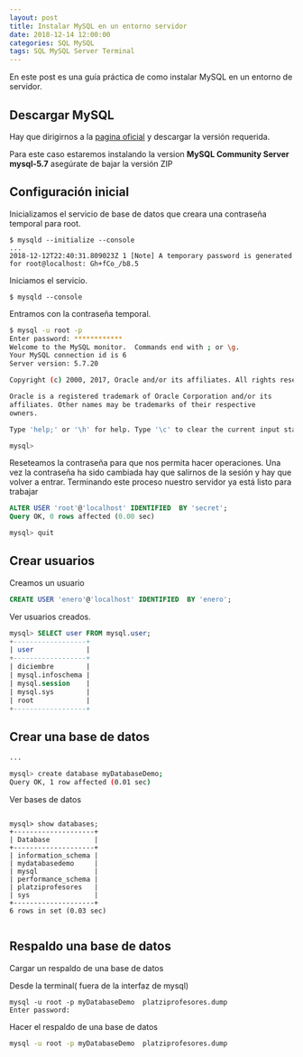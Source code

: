 ```yaml
---
layout: post
title: Instalar MySQL en un entorno servidor
date: 2018-12-14 12:00:00 
categories: SQL MySQL 
tags: SQL MySQL Server Terminal
---
```



En este post es una guía práctica de como instalar MySQL en un entorno de servidor.

## Descargar MySQL

Hay que dirigirnos a la [pagina oficial](https://dev.mysql.com/downloads/) y descargar la versión requerida.

Para este caso estaremos instalando la version __MySQL Community Server mysql-5.7__ asegúrate de bajar la versión ZIP

## Configuración inicial

Inicializamos el servicio de base de datos que creara una contraseña temporal para root.

```terminal
$ mysqld --initialize --console
...
2018-12-12T22:40:31.809023Z 1 [Note] A temporary password is generated for root@localhost: Gh+fCo_/b8.5
```

Iniciamos el servicio.

```terminal
$ mysqld --console
```

Entramos con la contraseña temporal.

```bash
$ mysql -u root -p
Enter password: ************
Welcome to the MySQL monitor.  Commands end with ; or \g.
Your MySQL connection id is 6
Server version: 5.7.20

Copyright (c) 2000, 2017, Oracle and/or its affiliates. All rights reserved.

Oracle is a registered trademark of Oracle Corporation and/or its
affiliates. Other names may be trademarks of their respective
owners.

Type 'help;' or '\h' for help. Type '\c' to clear the current input statement.

mysql>
```

Reseteamos la contraseña para que nos permita hacer operaciones.
Una vez la contraseña ha sido cambiada hay que salirnos de la sesión y hay que volver a entrar.
Terminando este proceso nuestro servidor ya está listo para trabajar


```sql
ALTER USER 'root'@'localhost' IDENTIFIED  BY 'secret';
Query OK, 0 rows affected (0.00 sec)

mysql> quit
```

## Crear usuarios

Creamos un usuario
```sql
CREATE USER 'enero'@'localhost' IDENTIFIED  BY 'enero';
```

Ver usuarios creados.
```sql
mysql> SELECT user FROM mysql.user;
+------------------+
| user             |
+------------------+
| diciembre        |
| mysql.infoschema |
| mysql.session    |
| mysql.sys        |
| root             |
+------------------+
```

## Crear una base de datos

```bash
...

mysql> create database myDatabaseDemo;
Query OK, 1 row affected (0.01 sec)
```
Ver bases de datos
```mysql

mysql> show databases;
+--------------------+
| Database           |
+--------------------+
| information_schema |
| mydatabasedemo     |
| mysql              |
| performance_schema |
| platziprofesores   |
| sys                |
+--------------------+
6 rows in set (0.03 sec)


```

## Respaldo una base de datos

Cargar un respaldo de una base de datos

Desde la terminal( fuera de la interfaz de mysql)

```terminal
mysql -u root -p myDatabaseDemo  platziprofesores.dump
Enter password: 
 ```


Hacer el respaldo de una base de datos

```bash
mysql -u root -p myDatabaseDemo  platziprofesores.dump

```



